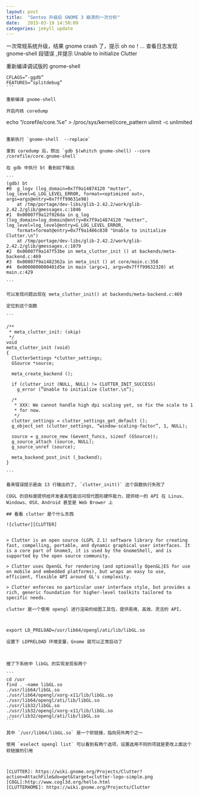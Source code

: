 ```yaml
---
layout: post
title:  "Gentoo 升级后 GNOME 3 崩溃的一次分析"
date:   2015-03-19 14:58:09
categories: jekyll update
---
```

一次常规系统升级，结果 gnome crash 了，提示 oh no！...
查看日志发现 gnome-shell 段错误 ,并提示 Unable to initialize Clutter

重新编译调试版的 gnome-shell

````
CFLAGS=”-ggdb”
FEATURES=”splitdebug”
```

重新编译 gnome-shell

开启内核 coredump

````
echo “/corefile/core.%e” > /proc/sys/kernel/core_pattern
ulimit -c unlimited
````

重新执行 `gnome-shell  --replace`

拿到 coredump 后，祭出 `gdb $(whitch gnome-shell) --core /corefile/core.gnome-shell`

在 gdb 中执行 bt 看到如下输出

```
(gdb) bt
#0  g_logv (log_domain=0x7f9a14874120 "mutter", log_level=G_LOG_LEVEL_ERROR, format=<optimized out>, args=args@entry=0x7fff99631e98)
    at /tmp/portage/dev-libs/glib-2.42.2/work/glib-2.42.2/glib/gmessages.c:1046
#1  0x00007f9a12f026da in g_log (log_domain=log_domain@entry=0x7f9a14874120 "mutter", log_level=log_level@entry=G_LOG_LEVEL_ERROR,
    format=format@entry=0x7f9a1486c838 "Unable to initialize Clutter.\n")
    at /tmp/portage/dev-libs/glib-2.42.2/work/glib-2.42.2/glib/gmessages.c:1079
#2  0x00007f9a147f53be in meta_clutter_init () at backends/meta-backend.c:469
#3  0x00007f9a1482362a in meta_init () at core/main.c:358
#4  0x0000000000401d5e in main (argc=1, argv=0x7fff99632328) at main.c:429

```

可以发现问题出现在 meta_clutter_init() at backends/meta-backend.c:469

定位到这个函数

```

/**
 * meta_clutter_init: (skip)
 */
void
meta_clutter_init (void)
{
  ClutterSettings *clutter_settings;
  GSource *source;

  meta_create_backend ();

  if (clutter_init (NULL, NULL) != CLUTTER_INIT_SUCCESS)
    g_error (“Unable to initialize Clutter.\n”);

  /*
   * XXX: We cannot handle high dpi scaling yet, so fix the scale to 1
   * for now.
   */
  clutter_settings = clutter_settings_get_default ();
  g_object_set (clutter_settings, “window-scaling-factor”, 1, NULL);

  source = g_source_new (&event_funcs, sizeof (GSource));
  g_source_attach (source, NULL);
  g_source_unref (source);

  meta_backend_post_init (_backend);
}

```

看来错误提示是由 13 行输出的了, `clutter_init()` 这个函数执行失败了

COGL 的目标是提供给开发者高性能访问现代图形硬件能力，提供统一的 API 在 Linux、Windows、OSX、Android 甚至是 Web Brower 上

## 看看 clutter 是个什么东西

![clutter][CLUTTER]


> Clutter is an open source (LGPL 2.1) software library for creating fast, compelling, portable, and dynamic graphical user interfaces. It is a core part of Gnome3, it is used by the GnomeShell, and is supported by the open source community.

> Clutter uses OpenGL for rendering (and optionally OpenGL|ES for use on mobile and embedded platforms), but wraps an easy to use, efficient, flexible API around GL's complexity.

> Clutter enforces no particular user interface style, but provides a rich, generic foundation for higher-level toolkits tailored to specific needs.

clutter 是一个使用 opengl 进行渲染的绘图工具包，提供易用、高效、灵活的 API，



export LD_PRELOAD=/usr/lib64/opengl/ati/lib/libGL.so

设置下 LDPRELOAD 环境变量，Gnome 就可以正常启动了



搜了下系统中 libGL 的实现发现有两个

```
cd /usr
find . -name libGL.so
./usr/lib64/libGL.so
./usr/lib64/opengl/xorg-x11/lib/libGL.so
./usr/lib64/opengl/ati/lib/libGL.so
./usr/lib32/libGL.so
./usr/lib32/opengl/xorg-x11/lib/libGL.so
./usr/lib32/opengl/ati/lib/libGL.so
```

其中 `/usr/lib64/libGL.so` 是一个软链接，指向另外两个之一

使用 `eselect opengl list` 可以看到有两个选项，设置选用不同的项就是更改上面这个软链接的引用



[CLUTTER]: https://wiki.gnome.org/Projects/Clutter?action=AttachFile&do=get&target=clutter-logo-simple.png
[COGL]:http://www.cogl3d.org/hello.html
[CLUTTERHOME]: https://wiki.gnome.org/Projects/Clutter

